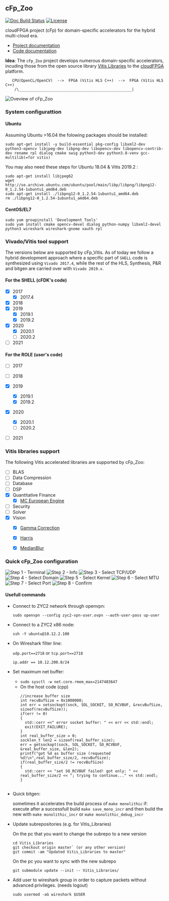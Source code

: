 ## cFp_Zoo

[![Doc Build Status](https://travis.ibm.com/cloudFPGA/cFp_Vitis.svg?token=8sgWzx3xuqu53CzFUy8K&branch=master)](https://travis.ibm.com/cloudFPGA/cFp_Vitis)  [![License](https://img.shields.io/badge/License-Apache%202.0-blue.svg)](https://opensource.org/licenses/Apache-2.0)

cloudFPGA project (cFp) for domain-specific accelerators for the hybrid multi-cloud era.

- [Project documentation](https://pages.github.ibm.com/cloudFPGA/Doc/pages/project_repository.html#cfp-vitis)
- [Code documentation](https://cloudfpga.github.io/Dox/group__cFp__Zoo.html)

**Idea**: The `cFp_Zoo` project develops numerous domain-specific accelerators, incuding those from the open source library [Vitis Libraries](https://github.com/Xilinx/Vitis_Libraries) to the [cloudFPGA](https://pages.github.ibm.com/cloudFPGA/Doc/index.html) platform.
```
   CPU(OpenCL/OpenCV)  -->  FPGA (Vitis HLS C++)  -->  FPGA (Vitis HLS C++)
    /\__________________________________________________|
```

![Oveview of cFp_Zoo](./doc/cFp_Vitis.png)


### System configurattion

#### Ubuntu

Assuming Ubuntu >16.04 the folowing packages should be installed:
```
sudo apt-get install -y build-essential pkg-config libxml2-dev python3-opencv libjpeg-dev libpng-dev libopencv-dev libopencv-contrib-dev rename rpl dialog cmake swig python3-dev python3.8-venv gcc-multilib(=for vitis)
```

You may also need these steps for Ubuntu 18.04 & Vitis 2019.2 :
```
sudo apt-get install libjpeg62
wget http://se.archive.ubuntu.com/ubuntu/pool/main/libp/libpng/libpng12-0_1.2.54-1ubuntu1_amd64.deb
sudo apt-get install ./libpng12-0_1.2.54-1ubuntu1_amd64.deb 
rm ./libpng12-0_1.2.54-1ubuntu1_amd64.deb
```

#### CentOS/EL7
```
sudo yum groupinstall 'Development Tools'
sudo yum install cmake opencv-devel dialog python-numpy libxml2-devel python3 wireshark wireshark-gnome xauth rpl
```

### Vivado/Vitis tool support

The versions below are supported by cFp_Vitis. As of today we follow a hybrid development approach
where a specific part of `SHELL` code is synthesized using `Vivado 2017.4`, while the rest of the 
HLS, Synthesis, P&R and bitgen are carried over with `Vivado 2019.x`.

#### For the SHELL (cFDK's code)

- [x] 2017
  - [x] 2017.4
- [x] 2018
- [x] 2019
  - [x] 2019.1
  - [x] 2019.2 
- [X] 2020
  - [x] 2020.1
  - [ ] 2020.2
- [ ] 2021

#### For the ROLE (user's code)

- [ ] 2017
- [ ] 2018
- [x] 2019
  - [x] 2019.1
  - [x] 2019.2
- [x] 2020
  - [x] 2020.1
  - [ ] 2020.2
- [ ] 2021



### Vitis libraries support

The following Vitis accelerated libraries are supported by cFp_Zoo:

- [ ] BLAS
- [ ] Data Compression
- [ ] Database
- [ ] DSP
- [x] Quantitative Finance
  - [x] [MC European Engine](./ROLE/quantitative_finance/hls/mceuropeanengine)
- [ ] Security
- [ ] Solver
- [x] Vision
  - [x] [Gamma Correction](./ROLE/vision/hls/gammacorrection)
  - [x] [Harris](./ROLE/vision/hls/harris/)
  - [x] [MedianBlur](./ROLE/vision/hls/median_blur/)

  
  

### Quick cFp_Zoo configuration
![Step 1 - Terminal](./doc/config1.png)
![Step 2 - Info](./doc/config2.png)
![Step 3 - Select TCP/UDP](./doc/config3.png)
![Step 4 - Select Domain](./doc/config4.png)
![Step 5 - Select Kernel](./doc/config5.png)
![Step 6 - Select MTU](./doc/config6.png)
![Step 7 - Select Port](./doc/config7.png)
![Step 8 - Confirm](./doc/config8.png)

#### Usefull commands

- Connect to ZYC2 network through openvpn:

  `sudo openvpn --config zyc2-vpn-user.ovpn --auth-user-pass up-user`

- Connect to a ZYC2 x86 node:

  `ssh -Y ubuntu@10.12.2.100`

- On Wireshark filter line:

  `udp.port==2718` or `tcp.port==2718`

  `ip.addr == 10.12.200.0/24`
  
- Set maximum net buffer:

  - `sudo sysctl -w net.core.rmem_max=2147483647`
  - On the host code (cpp)
    ```
    //increase buffer size
    int recvBufSize = 0x1000000;
    int err = setsockopt(sock, SOL_SOCKET, SO_RCVBUF, &recvBufSize, sizeof(recvBufSize));
    if(err != 0)
    {
      std::cerr <<" error socket buffer: " << err << std::endl;
      exit(EXIT_FAILURE);
    }
    int real_buffer_size = 0;
    socklen_t len2 = sizeof(real_buffer_size);
    err = getsockopt(sock, SOL_SOCKET, SO_RCVBUF, &real_buffer_size, &len2);
    printf("got %d as buffer size (requested %d)\n",real_buffer_size/2, recvBufSize);
    if(real_buffer_size/2 != recvBufSize)
    {
      std::cerr << "set SO_RCVBUF failed! got only: " << real_buffer_size/2 << "; trying to continue..." << std::endl;
    }
  ```

- Quick bitgen:

  sometimes it accelerates the build process of `make monolithic` if:
  execute after a successfull build `make save_mono_incr` and then build the new with `make monolithic_incr` or `make monolithic_debug_incr`
  
- Update subrepositories (e.g. for Vitis_Libraries)

  On the pc that you want to change the subrepo to a new version
  ```
  cd Vitis_Libraries
  git checkout origin master` (or any other version)
  git commit -am "Updated Vitis_Libraries to master"
  ```
  On the pc you want to sync with the new subrepo
  ```
  git submodule update --init -- Vitis_Libraries/
  ```
- Add user to wireshark group in order to capture packets without advanced privileges. (needs logout)
  ```
  sudo usermod -aG wireshark $USER
  ```
